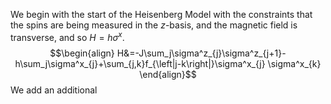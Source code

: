 We begin with the start of the Heisenberg Model with the constraints that the spins are being measured in the $z$-basis, and the magnetic field is transverse, and so $H=h\sigma^x$.
$$\begin{align}
H&=-J\sum_j\sigma^z_{j}\sigma^z_{j+1}-h\sum_j\sigma^x_{j}+\sum_{j,k}f_{\left|j-k\right|}\sigma^x_{j} \sigma^x_{k}
\end{align}$$
We add an additional